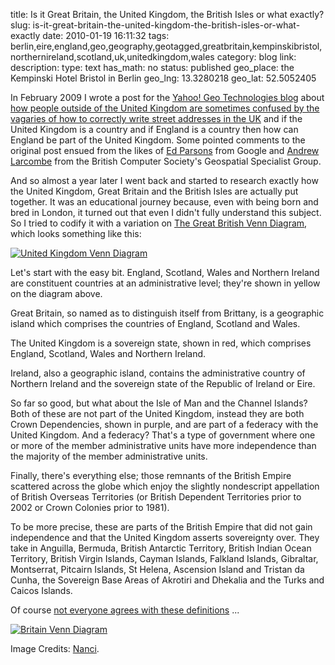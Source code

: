 title: Is it Great Britain, the United Kingdom, the British Isles or what exactly? 
slug: is-it-great-britain-the-united-kingdom-the-british-isles-or-what-exactly
date: 2010-01-19 16:11:32
tags: berlin,eire,england,geo,geography,geotagged,greatbritain,kempinskibristol,northernireland,scotland,uk,unitedkingdom,wales
category: blog
link: 
description: 
type: text
has_math: no
status: published
geo_place: the Kempinski Hotel Bristol in Berlin
geo_lng: 13.3280218
geo_lat: 52.5052405

In February 2009 I wrote a post for the [Yahoo! Geo Technologies blog](https://www.ygeoblog.com/ "https://www.ygeoblog.com/") about [how people outside of the United Kingdom are sometimes confused by the vagaries of how to correctly write street addresses in the UK](https://www.ygeoblog.com/2009/02/uk-addressing-the-non-golden-rules-of-geo-or-help-my-county-doesnt-exist/ "https://www.ygeoblog.com/2009/02/uk-addressing-the-non-golden-rules-of-geo-or-help-my-county-doesnt-exist/") and if the United Kingdom is a country and if England is a country then how can England be part of the United Kingdom. Some pointed comments to the original post ensued from the likes of [Ed Parsons](https://www.ygeoblog.com/2009/02/uk-addressing-the-non-golden-rules-of-geo-or-help-my-county-doesnt-exist/comment-page-1/#comment-1714 "https://www.ygeoblog.com/2009/02/uk-addressing-the-non-golden-rules-of-geo-or-help-my-county-doesnt-exist/comment-page-1/#comment-1714") from Google and [Andrew Larcombe](https://www.ygeoblog.com/2009/02/uk-addressing-the-non-golden-rules-of-geo-or-help-my-county-doesnt-exist/comment-page-1/#comment-1716 "https://www.ygeoblog.com/2009/02/uk-addressing-the-non-golden-rules-of-geo-or-help-my-county-doesnt-exist/comment-page-1/#comment-1716") from the British Computer Society's Geospatial Specialist Group.

<!-- TEASER_END -->

And so almost a year later I went back and started to research exactly how the United Kingdom, Great Britain and the British Isles are actually put together. It was an educational journey because, even with being born and bred in London, it turned out that even I didn't fully understand this subject. So I tried to codify it with a variation on [The Great British Venn Diagram](https://www.neatorama.com/2008/02/04/the-great-british-venn-diagram/ "https://www.neatorama.com/2008/02/04/the-great-british-venn-diagram/"), which looks something like this:

[![United Kingdom Venn Diagram](/wp-content/uploads/2010/01/United-Kingdom-Venn-Diagram.png)](/wp-content/uploads/2010/01/United-Kingdom-Venn-Diagram.png "/wp-content/uploads/2010/01/United-Kingdom-Venn-Diagram.png")

Let's start with the easy bit. England, Scotland, Wales and Northern Ireland are constituent countries at an administrative level; they're shown in yellow on the diagram above.

Great Britain, so named as to distinguish itself from Brittany, is a geographic island which comprises the countries of England, Scotland and Wales.

The United Kingdom is a sovereign state, shown in red, which comprises England, Scotland, Wales and Northern Ireland.

Ireland, also a geographic island, contains the administrative country of Northern Ireland and the sovereign state of the Republic of Ireland or Eire.

So far so good, but what about the Isle of Man and the Channel Islands? Both of these are not part of the United Kingdom, instead they are both Crown Dependencies, shown in purple, and are part of a federacy with the United Kingdom. And a federacy? That's a type of government where one or more of the member administrative units have more independence than the majority of the member administrative units.

Finally, there's everything else; those remnants of the British Empire scattered across the globe which enjoy the slightly nondescript appellation of British Overseas Territories (or British Dependent Territories prior to 2002 or Crown Colonies prior to 1981).

To be more precise, these are parts of the British Empire that did not gain independence and that the United Kingdom asserts sovereignty over. They take in Anguilla, Bermuda, British Antarctic Territory, British Indian Ocean Territory, British Virgin Islands, Cayman Islands, Falkland Islands, Gibraltar, Montserrat, Pitcairn Islands, St Helena, Ascension Island and Tristan da Cunha, the Sovereign Base Areas of Akrotiri and Dhekalia and the Turks and Caicos Islands.

Of course [not everyone agrees with these definitions](https://nancisblog.blogspot.com/2009/01/united-kingdom-venn-diagram-style.html "https://nancisblog.blogspot.com/2009/01/united-kingdom-venn-diagram-style.html") ...

[![Britain Venn Diagram](/wp-content/uploads/2010/01/Britain-Venn-Diagram.jpg)](/wp-content/uploads/2010/01/Britain-Venn-Diagram.jpg "/wp-content/uploads/2010/01/Britain-Venn-Diagram.jpg")


Image Credits: [Nanci](https://nancisblog.blogspot.co.uk/2009/01/united-kingdom-venn-diagram-style.html "https://nancisblog.blogspot.co.uk/2009/01/united-kingdom-venn-diagram-style.html").



